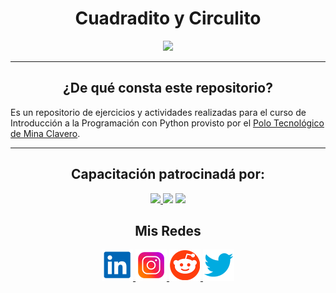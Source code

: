 <h1 align="center"> Cuadradito y Circulito </h1>


<p align="center">
  <a href="https://minaclavero.polotecnologico.ar/">
  <img height=250px src="README.resources/polo.png"/>
  </a>
</p>


***
<center>

<h2 align="center"> ¿De qué consta este repositorio?</h2>
</center>

Es un repositorio de ejercicios y actividades realizadas para el curso de Introducción a la Programación con Python provisto por el <a href="https://minaclavero.polotecnologico.ar/" target="_blank">Polo Tecnológico de Mina Clavero</a>.


***
<h2 align="center"> Capacitación patrocinadá por: </h2>
<p  align="center">
  <a href="https://leistungargentina.com.ar/es/inicio/" target="_blank">
  <img src="README.resources/leistung.png" height=100px>
  </a>
  <img src="README.resources/bloque.png" height=20px>
  <a href="https://incluit.com/" target="_blank">
  <img src="README.resources/incluit.png" height=100px>
  </a>
</p>
<center>

<h2 align="center"> Mis Redes </h2>
<p  align="center">
<a href="https://www.linkedin.com/in/duboisfacu/" target="_blank">
  <img src="README.resources/lkn.png" height=50px>
</a>
<a href="https://www.instagram.com/duboisfacu/" target="_blank">
  <img src="README.resources/ig.png" height=50px>
</a>
<a href="https://www.reddit.com/user/duboisfacu" target="_blank">
<img src="README.resources/rddt.png" height=50px>
</a>
<a href="https://twitter.com/duboisfacu" target="_blank">
<img src="README.resources/twt.png" height=50px>
</a>
  </p>
</center>


